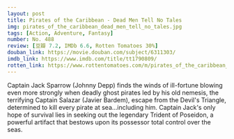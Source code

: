 ```yaml
---
layout: post 
title: Pirates of the Caribbean - Dead Men Tell No Tales
img: pirates_of_the_caribbean_dead_men_tell_no_tales.jpg
tags: [Action, Adventure, Fantasy]
number: No. 488
review: [豆瓣 7.2, IMDb 6.6, Rotten Tomatoes 30%]
douban_link: https://movie.douban.com/subject/6311303/
imdb_link: https://www.imdb.com/title/tt1790809/
rotten_link: https://www.rottentomatoes.com/m/pirates_of_the_caribbean_dead_men_tell_no_tales
---
```


Captain Jack Sparrow (Johnny Depp) finds the winds of ill-fortune blowing even more strongly when deadly ghost pirates led by his old nemesis, the terrifying Captain Salazar (Javier Bardem), escape from the Devil's Triangle, determined to kill every pirate at sea...including him. Captain Jack's only hope of survival lies in seeking out the legendary Trident of Poseidon, a powerful artifact that bestows upon its possessor total control over the seas.
